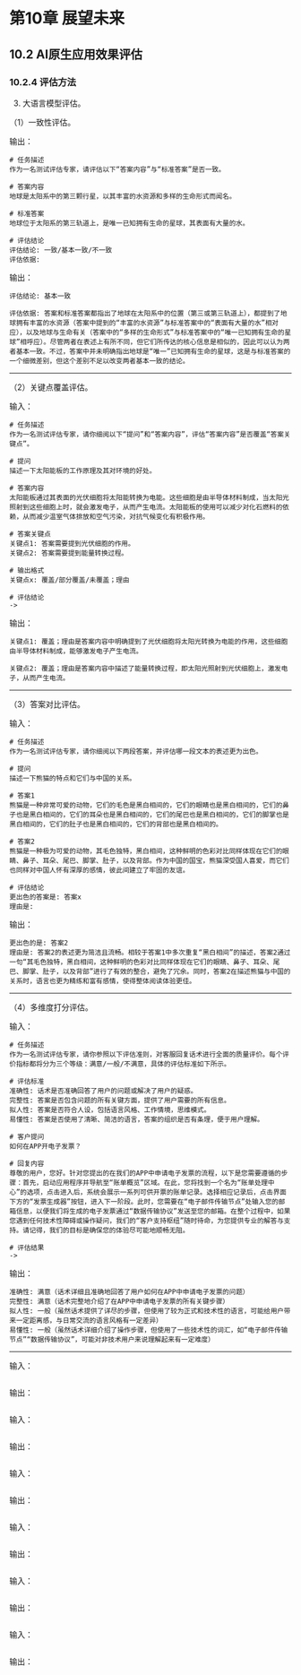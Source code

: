 # 第10章 展望未来

## 10.2 AI原生应用效果评估

### 10.2.4 评估方法

3. 大语言模型评估。

（1）一致性评估。

输出：

```
# 任务描述
作为一名测试评估专家，请评估以下“答案内容”与“标准答案”是否一致。

# 答案内容
地球是太阳系中的第三颗行星，以其丰富的水资源和多样的生命形式而闻名。

# 标准答案
地球位于太阳系的第三轨道上，是唯一已知拥有生命的星球，其表面有大量的水。

# 评估结论
评估结论: 一致/基本一致/不一致
评估依据: 
```

输出：

```
评估结论: 基本一致

评估依据: 答案和标准答案都指出了地球在太阳系中的位置（第三或第三轨道上），都提到了地球拥有丰富的水资源（答案中提到的“丰富的水资源”与标准答案中的“表面有大量的水”相对应），以及地球与生命有关（答案中的“多样的生命形式”与标准答案中的“唯一已知拥有生命的星球”相呼应）。尽管两者在表述上有所不同，但它们所传达的核心信息是相似的，因此可以认为两者基本一致。不过，答案中并未明确指出地球是“唯一”已知拥有生命的星球，这是与标准答案的一个细微差别，但这个差别不足以改变两者基本一致的结论。
```

---

（2）关键点覆盖评估。

输入：

```
# 任务描述
作为一名测试评估专家，请你细阅以下“提问”和“答案内容”，评估“答案内容”是否覆盖“答案关键点”。

# 提问
描述一下太阳能板的工作原理及其对环境的好处。

# 答案内容
太阳能板通过其表面的光伏细胞将太阳能转换为电能。这些细胞是由半导体材料制成，当太阳光照射到这些细胞上时，就会激发电子，从而产生电流。太阳能板的使用可以减少对化石燃料的依赖，从而减少温室气体排放和空气污染，对抗气候变化有积极作用。

# 答案关键点
关键点1: 答案需要提到光伏细胞的作用。
关键点2: 答案需要提到能量转换过程。

# 输出格式
关键点x: 覆盖/部分覆盖/未覆盖；理由

# 评估结论
->
```

输出：

```
关键点1: 覆盖；理由是答案内容中明确提到了光伏细胞将太阳光转换为电能的作用，这些细胞由半导体材料制成，能够激发电子产生电流。

关键点2: 覆盖；理由是答案内容中描述了能量转换过程，即太阳光照射到光伏细胞上，激发电子，从而产生电流。
```

---

（3）答案对比评估。

输入：

```
# 任务描述
作为一名测试评估专家，请你细阅以下两段答案，并评估哪一段文本的表述更为出色。

# 提问
描述一下熊猫的特点和它们与中国的关系。

# 答案1
熊猫是一种非常可爱的动物，它们的毛色是黑白相间的，它们的眼睛也是黑白相间的，它们的鼻子也是黑白相间的，它们的耳朵也是黑白相间的，它们的尾巴也是黑白相间的，它们的脚掌也是黑白相间的，它们的肚子也是黑白相间的，它们的背部也是黑白相间的。

# 答案2
熊猫是一种极为可爱的动物，其毛色独特，黑白相间，这种鲜明的色彩对比同样体现在它们的眼睛、鼻子、耳朵、尾巴、脚掌、肚子，以及背部。作为中国的国宝，熊猫深受国人喜爱，而它们也同样对中国人怀有深厚的感情，彼此间建立了牢固的友谊。

# 评估结论
更出色的答案是: 答案x
理由是: 
```

输出：

```
更出色的是: 答案2
理由是: 答案2的表述更为简洁且流畅。相较于答案1中多次重复“黑白相间”的描述，答案2通过一句“其毛色独特，黑白相间，这种鲜明的色彩对比同样体现在它们的眼睛、鼻子、耳朵、尾巴、脚掌、肚子，以及背部”进行了有效的整合，避免了冗余。同时，答案2在描述熊猫与中国的关系时，语言也更为精练和富有感情，使得整体阅读体验更佳。
```

---

（4）多维度打分评估。

输入：

```
# 任务描述
作为一名测试评估专家，请你参照以下评估准则，对客服回复话术进行全面的质量评价。每个评价指标都将分为三个等级：满意/一般/不满意，具体的评估标准如下所示。

# 评估标准
准确性: 话术是否准确回答了用户的问题或解决了用户的疑惑。
完整性: 答案是否包含问题的所有关键方面，提供了用户需要的所有信息。
拟人性: 答案是否符合人设，包括语言风格、工作情境，思维模式。
易懂性: 答案是否使用了清晰、简洁的语言，答案的组织是否有条理，便于用户理解。

# 客户提问
如何在APP开电子发票？

# 回复内容
尊敬的用户，您好。针对您提出的在我们的APP中申请电子发票的流程，以下是您需要遵循的步骤：首先，启动应用程序并导航至“账单概览”区域。在此，您将找到一个名为“账单处理中心”的选项，点击进入后，系统会展示一系列可供开票的账单记录。选择相应记录后，点击界面下方的“发票生成器”按钮，进入下一阶段。此时，您需要在“电子邮件传输节点”处输入您的邮箱信息，以便我们将生成的电子发票通过“数据传输协议”发送至您的邮箱。在整个过程中，如果您遇到任何技术性障碍或操作疑问，我们的“客户支持枢纽”随时待命，为您提供专业的解答与支持。请记得，我们的目标是确保您的体验尽可能地顺畅无阻。

# 评估结果
->
```

输出：

```
准确性: 满意（话术详细且准确地回答了用户如何在APP中申请电子发票的问题）
完整性: 满意（话术完整地介绍了在APP中申请电子发票的所有关键步骤）
拟人性: 一般（虽然话术提供了详尽的步骤，但使用了较为正式和技术性的语言，可能给用户带来一定距离感，与日常交流的语言风格有一定差异）
易懂性: 一般（虽然话术详细介绍了操作步骤，但使用了一些技术性的词汇，如“电子邮件传输节点”“数据传输协议”，可能对非技术用户来说理解起来有一定难度）
```

---

输入：

```

```

输出：

```

```

输入：

```

```

输出：

```

```

输入：

```

```

输出：

```

```

输入：

```

```

输出：

```

```

输入：

```

```

输出：

```

```

输入：

```

```

输出：

```

```



